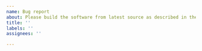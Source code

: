 ```yaml
---
name: Bug report
about: Please build the software from latest source as described in the documentation before submitting a bug report.
title: ''
labels: ''
assignees: ''

---
```

